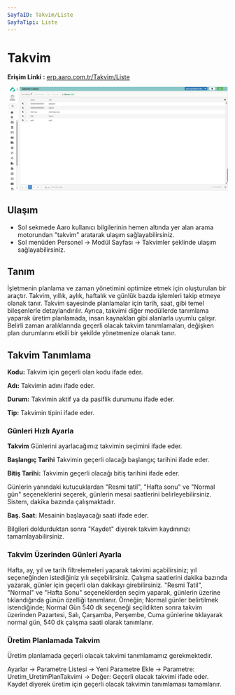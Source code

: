 ```yaml
---
SayfaID: Takvim/Liste
SayfaTipi: Liste
---
```


# Takvim

**Erişim Linki :** [erp.aaro.com.tr/Takvim/Liste](erp.aaro.com.tr/Takvim/Liste/)

[![Image](../Ayarlar/takvim.png)](takvim)

## Ulaşım 

- Sol sekmede Aaro kullanıcı bilgilerinin hemen altında yer alan arama motorundan "takvim" aratarak ulaşım sağlayabilirsiniz.
- Sol menüden Personel -> Modül Sayfası -> Takvimler şeklinde ulaşım sağlayabilirsiniz. 

## Tanım 

İşletmenin planlama ve zaman yönetimini optimize etmek için oluşturulan bir araçtır. 
Takvim, yıllık, aylık, haftalık ve günlük bazda işlemleri takip etmeye olanak tanır. 
Takvim sayesinde planlamalar için tarih, saat, gibi temel bileşenlerle detaylandırılır. 
Ayrıca, takvimi diğer modüllerde tanımlama yaparak üretim planlamada, insan kaynakları gibi alanlarla uyumlu çalışır. 
Belirli zaman aralıklarında geçerli olacak takvim tanımlamaları, değişken plan durumlarını etkili bir şekilde yönetmenize olanak tanır. 

## Takvim Tanımlama 

**Kodu:** Takvim için geçerli olan kodu ifade eder.

**Adı:** Takvimin adını ifade eder.

**Durum:** Takvimin aktif ya da pasiflik durumunu ifade eder.

**Tip:** Takvimin tipini ifade eder.

### Günleri Hızlı Ayarla 

**Takvim** Günlerini ayarlacağımız takvimin seçimini ifade eder.

**Başlangıç Tarihi** Takvimin geçerli olacağı başlangıç tarihini ifade eder.

**Bitiş Tarihi:** Takvimin geçerli olacağı bitiş tarihini ifade eder.

Günlerin yanındaki kutucuklardan "Resmi tatil", "Hafta sonu" ve "Normal gün" seçeneklerini seçerek, günlerin mesai saatlerini belirleyebilirsiniz. Sistem, dakika bazında çalışmaktadır.

**Baş. Saat:** Mesainin başlayacağı saati ifade eder.

Bilgileri doldurduktan sonra "Kaydet" diyerek takvim kaydınınızı tamamlayabilirsiniz.

### Takvim Üzerinden Günleri Ayarla

Hafta, ay, yıl ve tarih filtrelemeleri yaparak takvimi açabilirsiniz; yıl seçeneğinden istediğiniz yılı seçebilirsiniz. 
Çalışma saatlerini dakika bazında yazarak, günler için geçerli olan dakikayı girebilirsiniz. 
"Resmi Tatil", "Normal" ve "Hafta Sonu" seçeneklerden seçim yaparak, günlerin üzerine tıklandığında günün özelliği tanımlanır.
Örneğin; Normal günler belirtilmek istendiğinde;
Normal Gün 540 dk seçeneği seçildikten sonra takvim üzerinden Pazartesi, Salı, Çarşamba, Perşembe, Cuma günlerine tıklayarak normal gün, 540 dk çalışma saati olarak tanımlanır.

### Üretim Planlamada Takvim

Üretim planlamada geçerli olacak takvimi tanımlamamız gerekmektedir.

Ayarlar -> Parametre Listesi -> Yeni Parametre Ekle -> Parametre: Uretim_UretimPlanTakvimi -> Değer: Geçerli olacak takvimi ifade eder.
Kaydet diyerek üretim için geçerli olacak takvimin tanımlaması tamamlanır.



